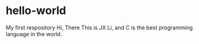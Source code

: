 # hello-world
My first respository
Hi, There
This is JX Li, and C is the best programming language in the world. 

